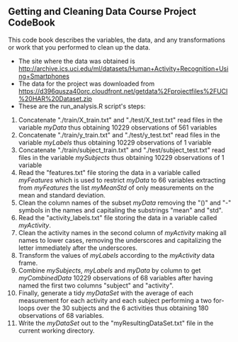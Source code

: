## Getting and Cleaning Data Course Project CodeBook
This code book describes the variables, the data, and any transformations or work that you performed to clean up the data.
* The site where the data was obtained is http://archive.ics.uci.edu/ml/datasets/Human+Activity+Recognition+Using+Smartphones
* The data for the project was downloaded from https://d396qusza40orc.cloudfront.net/getdata%2Fprojectfiles%2FUCI%20HAR%20Dataset.zip
* These are the run_analysis.R script's steps:
 1. Concatenate "./train/X_train.txt" and "./test/X_test.txt" read files in the variable *myData* thus obtaining 10229 observations of 561 variables
 2. Concatenate "./train/y_train.txt" and "./test/y_test.txt" read files in the variable *myLabels* thus obtaining 10229 observations of 1 variable
 3. Concatenate "./train/subject_train.txt" and "./test/subject_test.txt" read files in the variable *mySubjects* thus obtaining 10229 observations of 1 variable
 4. Read the "features.txt" file storing the data in a variable called *myFeatures* which is used to restrict *myData* to 66 variables extracting from *myFeatures* the list *myMeanStd* of only measurements on the mean and standard deviation.
 5. Clean the column names of the subset *myData* removing the "()" and "-" symbols in the names and capitaling the substrings "mean" and "std".
 6. Read the "activity_labels.txt" file storing the data in a variable called *myActivity*.
 7. Clean the activity names in the second column of *myActivity* making all names to lower cases, removing the underscores and capitalizing the letter immediately after the underscores.
 8. Transform the values of *myLabels* according to the *myActivity* data frame.
 9. Combine *mySubjects*, *myLabels* and *myData* by column to get *myCombinedData* 10229 observations of 68 variables after having named the first two columns "subject" and "activity".
 10. Finally, generate a tidy *myDataSet* with the average of each measurement for each activity and each subject performing a two for-loops over the 30 subjects and the 6 activities thus obtaining 180 observations of 68 variables.
 11. Write the *myDataSet* out to the "myResultingDataSet.txt" file in the current working directory.

